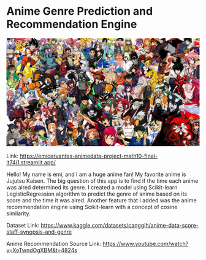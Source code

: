 # Anime Genre Prediction and Recommendation Engine

![alt text](https://github.com/emicervantes/animedata_project/blob/main/background.jpeg?raw=true)

Link: https://emicervantes-animedata-project-math10-final-lt74i1.streamlit.app/

Hello! My name is emi, and I am a huge anime fan! My favorite anime is Jujutsu Kaisen. The big question of this app is to find if the time each anime was aired determined its genre. I created a model using Scikit-learn LogisticRegression algorithm to predict the genre of anime based on its score and the time it was aired. Another feature that I added was the anime recommendation engine using Scikit-learn with a concept of cosine similarity.


Dataset Link: https://www.kaggle.com/datasets/canggih/anime-data-score-staff-synopsis-and-genre

Anime Recommendation Source Link: https://www.youtube.com/watch?v=XoTwndOgXBM&t=4824s
